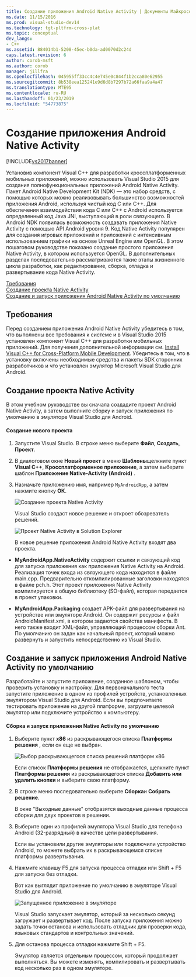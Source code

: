 ```yaml
---
title: Создание приложения Android Native Activity | Документы Майкрософт
ms.date: 11/15/2016
ms.prod: visual-studio-dev14
ms.technology: tgt-pltfrm-cross-plat
ms.topic: conceptual
dev_langs:
- C++
ms.assetid: 884014b1-5208-45ec-b0da-ad0070d2c24d
caps.latest.revision: 6
author: corob-msft
ms.author: corob
manager: jillfra
ms.openlocfilehash: 045955ff33cc4c4e745e0c844f1b2cca80e62955
ms.sourcegitcommit: 8b538eea125241e9d6d8b7297b72a66faa9a4a47
ms.translationtype: MTE95
ms.contentlocale: ru-RU
ms.lasthandoff: 01/23/2019
ms.locfileid: "54773875"
---
```

# <a name="create-an-android-native-activity-app"></a>Создание приложения Android Native Activity
[!INCLUDE[vs2017banner](../includes/vs2017banner.md)]

  
Установив компонент Visual C++ для разработки кроссплатформенных мобильных приложений, можно использовать Visual Studio 2015 для создания полнофункциональных приложений Android Native Activity. Пакет Android Native Development Kit (NDK) — это набор средств, с помощью которых можно реализовывать большинство возможностей приложения Android, используя чистый код C или C++. Для обеспечения взаимодействия кода C или C++ с Android используется определенный код Java JNI, выступающий в роли связующего. В Android NDK появилась возможность создавать приложения Native Activity с помощью API Android уровня 9. Код Native Activity популярен для создания игровых приложений и приложений с интенсивным использованием графики на основе Unreal Engine или OpenGL. В этом пошаговом руководстве показано создание простого приложения Native Activity, в котором используется OpenGL. В дополнительных разделах последовательно рассматриваются такие этапы жизненного цикла разработки, как редактирование, сборка, отладка и развертывание кода Native Activity.  
  
 [Требования](#req)   
 [Создание проекта Native Activity](#Create)   
 [Создание и запуск приложения Android Native Activity по умолчанию](#BuildHello)  
  
##  <a name="req"></a> Требования  
 Перед созданием приложения Android Native Activity убедитесь в том, что выполнены все требования к системе и в Visual Studio 2015 установлен компонент Visual C++ для разработки мобильных приложений. Для получения дополнительной информации см. [Install Visual C++ for Cross-Platform Mobile Development](../cross-platform/install-visual-cpp-for-cross-platform-mobile-development.md). Убедитесь в том, что в установку включены необходимые средства и пакеты SDK сторонних разработчиков и что установлен эмулятор Microsoft Visual Studio для Android.  
  
##  <a name="Create"></a> Создание проекта Native Activity  
 В этом учебном руководстве вы сначала создадите проект Android Native Activity, а затем выполните сборку и запуск приложения по умолчанию в эмуляторе Visual Studio для Android.  
  
#### <a name="to-create-a-new-project"></a>Создание нового проекта  
  
1. Запустите Visual Studio. В строке меню выберите **Файл**, **Создать**, **Проект**.  
  
2. В диалоговом окне **Новый проект** в меню **Шаблоны**щелкните пункт **Visual C++**, **Кроссплатформенное приложение**, а затем выберите шаблон **Приложение Native-Activity (Android)** .  
  
3. Назначьте приложению имя, например `MyAndroidApp`, а затем нажмите кнопку **ОК**.  
  
    ![Создание проекта Native Activity](../cross-platform/media/cppmdd-newproject.PNG "CppMDD_NewProject")  
  
    Visual Studio создаст новое решение и откроет обозреватель решений.  
  
    ![Проект Native Activity в Solution Explorer](../cross-platform/media/cppmdd-rc-na-solutionexp.PNG "CPPMDD_RC_NA_SolutionExp")  
  
   В новое решение приложения Android Native Activity входят два проекта.  
  
-   **MyAndroidApp.NativeActivity** содержит ссылки и связующий код для запуска приложения как приложения Native Activity на Android. Реализация точек входа из связующего кода находится в файле main.cpp. Предварительно откомпилированные заголовки находятся в файле pch.h. Этот проект приложения Native Activity компилируется в общую библиотеку (SO-файл), которая передается в проект упаковки.  
  
-   **MyAndroidApp.Packaging** создает APK-файл для развертывания на устройстве или эмуляторе Android. Он содержит ресурсы и файл AndroidManifest.xml, в котором задаются свойства манифеста. В него также входит XML-файл, управляющий процессом сборки Ant. По умолчанию он задан как начальный проект, который можно развернуть и запустить непосредственно из Visual Studio.  
  
##  <a name="BuildHello"></a> Создание и запуск приложения Android Native Activity по умолчанию  
 Разработайте и запустите приложение, созданное шаблоном, чтобы проверить установку и настройку. Для первоначального теста запустите приложение в одном из профилей устройств, установленных эмулятором Visual Studio для Android. Если вы предпочитаете тестировать приложение на другой платформе, загрузите целевой эмулятор или подключите устройство к компьютеру.  
  
#### <a name="to-build-and-run-the-default-native-activity-app"></a>Сборка и запуск приложения Native Activity по умолчанию  
  
1.  Выберите пункт **x86** из раскрывающегося списка **Платформы решения** , если он еще не выбран.  
  
     ![Выбор раскрывающегося списка решений платформ x86](../cross-platform/media/cppmdd-rc-na-solution-x86.png "CPPMDD_RC_NA_Solution_x86")  
  
     Если список **Платформы решения** не отображается, щелкните пункт **Платформы решения** из раскрывающегося списка **Добавить или удалить кнопки** и выберите свою платформу.  
  
2.  В строке меню последовательно выберите **Сборка**и **Собрать решение**.  
  
     В окне "Выходные данные" отобразятся выходные данные процесса сборки для двух проектов в решении.  
  
3.  Выберите один из профилей эмулятора Visual Studio для телефона Android (32-разрядный) в качестве цели развертывания.  
  
     Если вы установили другие эмуляторы или подключили устройство Android, то можете выбрать их в раскрывающемся списке платформы развертывания.  
  
4.  Нажмите клавишу F5 для запуска процесса отладки или Shift + F5 для запуска без отладки.  
  
     Вот как выглядит приложение по умолчанию в эмуляторе Visual Studio для Android.  
  
     ![Запущенное приложение в эмуляторе](../cross-platform/media/cppmdd-emulator-running-app.PNG "CppMDD_Emulator_Running_App")  
  
     Visual Studio запускает эмулятор, который за несколько секунд загружает и развертывает код. После запуска приложения можно задать точки останова и использовать отладчик для проверки кода, языковых стандартов и контрольных значений.  
  
5.  Для останова процесса отладки нажмите Shift + F5.  
  
     Эмулятор является отдельным процессом, который продолжает выполняться. Вы можете изменять, компилировать и развертывать код несколько раз в одном эмуляторе.
